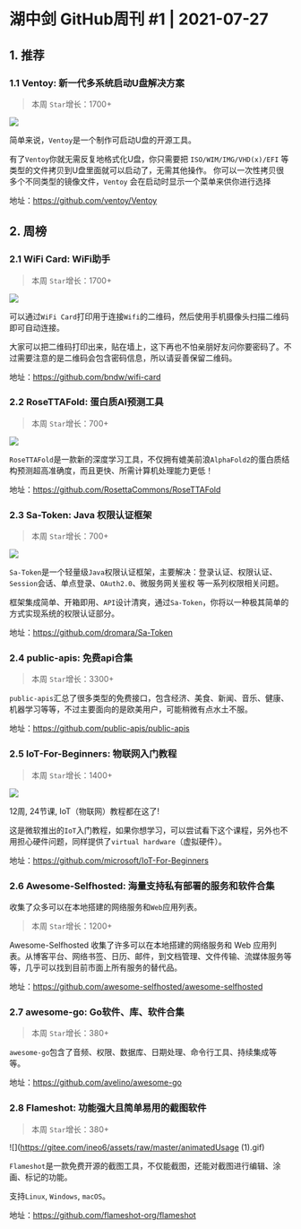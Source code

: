  # 湖中剑 GitHub周刊 #1 | 2021-07-27

## 1. 推荐

### 1.1 Ventoy: 新一代多系统启动U盘解决方案

> 本周 `Star`增长：1700+

![](https://gitee.com/ineo6/assets/raw/master/20210727134404.png)

简单来说，`Ventoy`是一个制作可启动U盘的开源工具。

有了`Ventoy`你就无需反复地格式化U盘，你只需要把 `ISO/WIM/IMG/VHD(x)/EFI` 等类型的文件拷贝到U盘里面就可以启动了，无需其他操作。
你可以一次性拷贝很多个不同类型的镜像文件，`Ventoy` 会在启动时显示一个菜单来供你进行选择

地址：https://github.com/ventoy/Ventoy

## 2. 周榜

### 2.1 WiFi Card: WiFi助手

> 本周 `Star`增长：1700+

![](https://gitee.com/ineo6/assets/raw/master/125853182-49fd361d-5797-4989-afbf-e6a617945be2.gif)

可以通过`WiFi Card`打印用于连接`Wifi`的二维码，然后使用手机摄像头扫描二维码即可自动连接。

大家可以把二维码打印出来，贴在墙上，这下再也不怕亲朋好友问你要密码了。不过需要注意的是二维码会包含密码信息，所以请妥善保留二维码。

地址：https://github.com/bndw/wifi-card

### 2.2 RoseTTAFold: 蛋白质AI预测工具

> 本周 `Star`增长：700+

![](https://gitee.com/ineo6/assets/raw/master/20210727133716.png)

`RoseTTAFold`是一款新的深度学习工具，不仅拥有媲美前浪`AlphaFold2`的蛋白质结构预测超高准确度，而且更快、所需计算机处理能力更低！

地址：https://github.com/RosettaCommons/RoseTTAFold

### 2.3 Sa-Token: Java 权限认证框架

> 本周 `Star`增长：700+

![](https://gitee.com/ineo6/assets/raw/master/20210727134213.png)

`Sa-Token`是一个轻量级`Java`权限认证框架，主要解决：登录认证、权限认证、`Session`会话、单点登录、`OAuth2.0`、微服务网关鉴权 等一系列权限相关问题。

框架集成简单、开箱即用、`API`设计清爽，通过`Sa-Token`，你将以一种极其简单的方式实现系统的权限认证部分。

地址：https://github.com/dromara/Sa-Token

### 2.4 public-apis: 免费api合集

> 本周 `Star`增长：3300+

`public-apis`汇总了很多类型的免费接口，包含经济、美食、新闻、音乐、健康、机器学习等等，不过主要面向的是欧美用户，可能稍微有点水土不服。

地址：https://github.com/public-apis/public-apis

### 2.5 IoT-For-Beginners: 物联网入门教程 

> 本周 `Star`增长：1400+

![](https://gitee.com/ineo6/assets/raw/master/20210727134547.png)

12周, 24节课, IoT（物联网）教程都在这了!

这是微软推出的`IoT`入门教程，如果你想学习，可以尝试看下这个课程，另外也不用担心硬件问题，同样提供了`virtual hardware`（虚拟硬件）。

地址：https://github.com/microsoft/IoT-For-Beginners

### 2.6 Awesome-Selfhosted: 海量支持私有部署的服务和软件合集

收集了众多可以在本地搭建的网络服务和`Web`应用列表。

> 本周 `Star`增长：1200+

Awesome-Selfhosted 收集了许多可以在本地搭建的网络服务和 Web 应用列表。从博客平台、网络书签、日历、邮件，到文档管理、文件传输、流媒体服务等等，几乎可以找到目前市面上所有服务的替代品。

地址：https://github.com/awesome-selfhosted/awesome-selfhosted

### 2.7 awesome-go: Go软件、库、软件合集

> 本周 `Star`增长：380+

`awesome-go`包含了音频、权限、数据库、日期处理、命令行工具、持续集成等等。

地址：https://github.com/avelino/awesome-go

### 2.8 Flameshot: 功能强大且简单易用的截图软件

> 本周 `Star`增长：380+

![](https://gitee.com/ineo6/assets/raw/master/animatedUsage (1).gif)

`Flameshot`是一款免费开源的截图工具，不仅能截图，还能对截图进行编辑、涂画、标记的功能。

支持`Linux`, `Windows`, `macOS`。

地址：https://github.com/flameshot-org/flameshot

